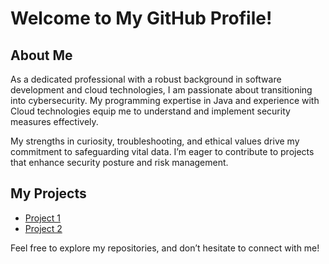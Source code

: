 # Welcome to My GitHub Profile!

## About Me

As a dedicated professional with a robust background in software development and cloud technologies, I am passionate about transitioning into cybersecurity. My programming expertise in Java and experience with Cloud technologies equip me to understand and implement security measures effectively.

My strengths in curiosity, troubleshooting, and ethical values drive my commitment to safeguarding vital data. I’m eager to contribute to projects that enhance security posture and risk management.

## My Projects

- [Project 1](link)
- [Project 2](link)

Feel free to explore my repositories, and don’t hesitate to connect with me!
